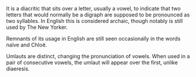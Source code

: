 It is a diacritic that sits over a letter, usually a vowel, to indicate that two letters that would normally be a digraph are supposed to be pronounced as two syllables.  In English this is considered archaic, though notably is still used by The New Yorker.

Remnants of its usage in English are still seen occasionally in the words naïve and Chloë.

Umlauts are distinct, changing the pronunciation of vowels. When used in a pair of consecutive vowels, the umlaut will appear over the first, unlike diaeresis.
